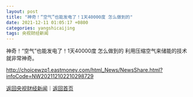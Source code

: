 ```yaml
---
layout: post
title: "神奇！“空气”也能发电了！1天40000度 怎么做到的"
date: 2021-12-11 01:05:17 +0800
categories: yangshicaijing
tags: 央视财经新闻
---
```

神奇！“空气”也能发电了！1天40000度 怎么做到的
利用压缩空气来储能的技术就非常神奇。

<http://choicewzp1.eastmoney.com/html_News/NewsShare.html?infoCode=NW202112102210298729>

[返回央视财经新闻](//finews.withounder.com/yangshicaijing/)｜[返回首页](//finews.withounder.com/)
